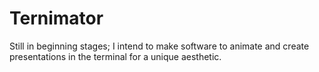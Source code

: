 # Ternimator
Still in beginning stages; I intend to make software to animate and create presentations in the terminal for a unique aesthetic.